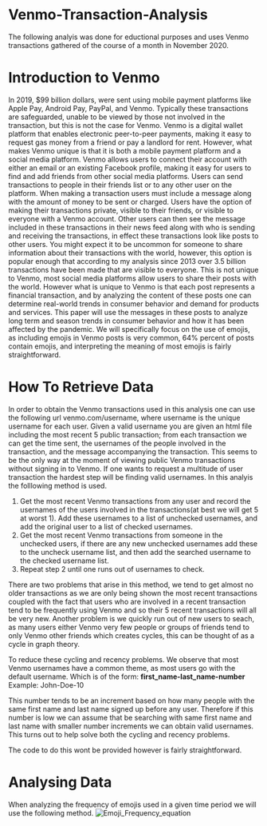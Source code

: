 # Venmo-Transaction-Analysis

The following analyis was done for eductional purposes and uses Venmo transactions gathered of the course of a month in November 2020.

# Introduction to Venmo

In 2019, $99 billion dollars, were sent using mobile payment platforms like Apple Pay, Android Pay, PayPal, and Venmo. Typically these transactions are safeguarded, unable to be viewed by those not involved in the transaction, but this is not the case for Venmo. Venmo is a digital wallet platform that enables electronic peer-to-peer payments, making it easy to request gas money from a friend or pay a landlord for rent. However, what makes Venmo unique is that it is both a mobile payment platform and a social media platform.
Venmo allows users to connect their account with either an email or an existing Facebook profile, making it easy for users to find and add friends from other social media platforms. Users can send transactions to people in their friends list or to any other user on the platform. When making a transaction users must include a message along with the amount of money to be sent or charged. Users have the option of making their transactions private, visible to their friends, or visible to everyone with a Venmo account. Other users can then see the message included in these transactions in their news feed along with who is sending and receiving the transactions, in effect these transactions look like posts to other users.
You might expect it to be uncommon for someone to share information about their transactions with the world, however, this option is popular enough that according to my analysis since 2013 over 3.5 billion transactions have been made that are visible to everyone.
This is not unique to Venmo, most social media platforms allow users to share their posts with the world. However what is unique to Venmo is that each post represents a financial transaction, and by analyzing the content of these posts one can determine real-world trends in consumer behavior and demand for products and services.
This paper will use the messages in these posts to analyze long term and season trends in consumer behavior and how it has been affected by the pandemic. We will specifically focus on the use of emojis, as including emojis in Venmo posts is very common, 64% percent of posts contain emojis, and interpreting the meaning of most emojis is fairly straightforward.

# How To Retrieve Data 

In order to obtain the Venmo transactions used in this analysis one can use the following url venmo.com/username, where username is the unique username for each user. Given a valid username you are given an html file including the most recent 5 public transaction; from each transaction we can get the time sent, the usernames of the people involved in the transaction, and the message accompanying the transaction. This seems to be the only way at the moment of viewing public Venmo transactions without signing in to Venmo. If one wants to request a multitude of user transaction the hardest step will be finding valid usernames. In this analyis the folllowing method is used.

1. Get the most recent Venmo transactions from any user and record the usernames of the users involved in the transactions(at best we will get 5 at worst 1). Add these usernames to a list of unchecked usernames, and add the original user to a list of checked usernames.
2. Get the most recent Venmo transactions from someone in the unchecked users, if there are any new unchecked usernames add these to the uncheck username list, and then add the searched username to the checked username list.
3. Repeat step 2 until one runs out of usernames to check. 

There are two problems that arise in this method, we tend to get almost no older transactions as  we are only being shown the most recent transactions coupled with the fact that users who are involved in a recent transaction tend to be frequently using Venmo and so their 5 recent transactions will all be very new. Another problem is we quickly run out of new users to seach, as many users either Venmo very few people or groups of friends tend to only Venmo other friends which creates cycles, this can be thought of as a cycle in graph theory.

To reduce these cycling and recency problems. We observe that most Venmo usernames have a common theme, as most users go with the default username. Which is of the form:
**first_name-last_name-number** Example: John-Doe-10

This number tends to be an increment based on how many people with the same first name and last name signed up before any user.
Therefore if this number is low we can assume that be searching with same first name and last name with smaller number increments we can obtain valid usernames.
This turns out to help solve both the cycling and recency problems.

The code to do this wont be provided however is fairly straightforward.

# Analysing Data

When analyzing the frequency of emojis used in a given time period we will use the following method.
![Emoji_Frequency_equation](https://user-images.githubusercontent.com/30188191/105787011-1803fd80-5f4c-11eb-867f-6b18436e111c.PNG)


